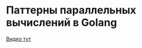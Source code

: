 # Паттерны параллельных вычислений в Golang

[Видео тут](https://youtu.be/SCsUO9MSHac?si=EF5xvIdghuu8Hs9Z)
